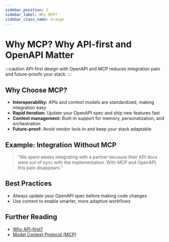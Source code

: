 ```yaml
---
sidebar_position: 2
sidebar_label: Why MCP?
sidebar_class_name: orange
---
```

<!-- import JSONLD from '@theme/JSONLD'; -->

# Why MCP? Why API-first and OpenAPI Matter

<!-- <JSONLD/> -->

:::caution
API-first design with OpenAPI and MCP reduces integration pain and future-proofs your stack.
:::

## Why Choose MCP?
- **Interoperability:** APIs and context models are standardized, making integration easy
- **Rapid iteration:** Update your OpenAPI spec and ship new features fast
- **Context management:** Built-in support for memory, personalization, and orchestration
- **Future-proof:** Avoid vendor lock-in and keep your stack adaptable

## Example: Integration Without MCP
> "We spent weeks integrating with a partner because their API docs were out of sync with the implementation. With MCP and OpenAPI, this pain disappears."

## Best Practices
- Always update your OpenAPI spec before making code changes
- Use context to enable smarter, more adaptive workflows

## Further Reading
- [Why API-first?](https://swagger.io/resources/articles/adopting-an-api-first-approach/)
- [Model Context Protocol (MCP)](https://github.com/la-rebelion)
